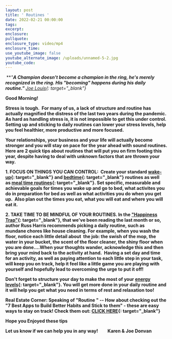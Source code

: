 ```yaml
---
layout: post
title: ' Routines '
date: 2022-02-21 00:00:00
tags:
excerpt:
enclosure:
pullquote:
enclosure_type: video/mp4
enclosure_time:
use_youtube_image: false
youtube_alternate_image: /uploads/unnamed-5-2.jpg
youtube_code:
---
```

***&nbsp;******"******A Champion doesn't become a champion in the ring, he's merely recognized in the ring. His "becoming" happens during his daily routine."&nbsp;*****[Joe Louis](https://t.e2ma.net/click/37qiqd/zwff20l/fl9e6e){: target="_blank"}**

**Good Morning\! &nbsp;**

**Stress is tough.&nbsp; For many of us, a lack of structure and routine has actually magnified the distress of the last two years during the pandemic. As hard as handling stress is, it is not impossible to get this under control. Setting up and sticking to daily routines can lower your stress levels, help you feel healthier, more productive and more focused.&nbsp;**

**Your relationships, your business and your life will actually become stronger and you will stay on pace for the year ahead with sound routines. Here are 2 quick tips about routines that will put you on firm footing this year, despite having to deal with unknown factors that are thrown your way.**

**1\. FOCUS ON THINGS YOU CAN CONTROL:&nbsp; Create your standard&nbsp;[wake-up](https://t.e2ma.net/click/37qiqd/zwff20l/rybf6e){: target="_blank"}&nbsp;and&nbsp;[bedtime](https://t.e2ma.net/click/37qiqd/zwff20l/7qcf6e){: target="_blank"}&nbsp;routines as well as&nbsp;[meal time routines](https://t.e2ma.net/click/37qiqd/zwff20l/njdf6e){: target="_blank"}. Set specific, measurable and achievable goals for times you wake up and go to bed, what activites you do in preparation for bed as well as what activities you do when you get up.&nbsp; Also plan out the times you eat, what you will eat and where you will eat it.**

**2\. TAKE TIME TO BE MINDFUL OF YOUR ROUTINES. In the&nbsp;["Happiness Trap"](https://t.e2ma.net/click/37qiqd/zwff20l/3bef6e){: target="_blank"}, that we've been reading the last month or so, author Russ Harris recommends picking a daily routine, such as&nbsp; mundane chores like house cleaning. For example, when you wash the floor, notice each little detail about&nbsp; the job: the swish of the mop, the water in your bucket, the scent of the floor cleaner, the shiny floor when you are done....When your thoughts wander, acknowledge this and then bring your mind back to the activity at hand.&nbsp; Having a set day and time for an activity, as well as paying attention to each little step in your task, will keep you on track, help it feel like a little game you are playing with yourself and hopefully lead to overcoming the urge to put it off\!&nbsp;**

**Don't forget to structure your day to make the most of your&nbsp;[energy levels](https://t.e2ma.net/click/37qiqd/zwff20l/j4ef6e){: target="_blank"}. You will get more done in your daily routine and it will help you get what you need in terms of rest and relaxation too\!**

**Real Estate Corner: Speaking of "Routine " -- How about checking out the "7 Best Apps to Build Better Habits and Stick to them" - these are easy ways to stay on track\! Check them out:&nbsp;[CLICK HERE](https://t.e2ma.net/click/37qiqd/zwff20l/zwff6e){: target="_blank"}**

**Hope you Enjoyed these tips**

**Let us know if we can help you in any way\! &nbsp; &nbsp; &nbsp; &nbsp; Karen & Joe Donvan&nbsp;**
